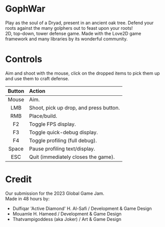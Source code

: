 # GophWar

Play as the soul of a Dryad, present in an ancient oak tree. Defend your roots against the many golphers out to feast upon your roots!  
2D, top-down, tower defense game. Made with the Love2D game framework and many libraries by its wonderful community.


# Controls
Aim and shoot with the mouse, click on the dropped items to pick them up and use them to craft defense.

Button | Action
:-: | :-
Mouse | Aim.
LMB   | Shoot, pick up drop, and press button.
RMB   | Place/build.
F2    | Toggle FPS display.
F3    | Toggle quick-debug display.
F4    | Toggle profiling (full debug).
Space | Pause profiling text/display.
ESC   | Quit (immediately closes the game).

# Credit
Our submission for the 2023 Global Game Jam.  
Made in 48 hours by:
- Dulfiqar 'Active Diamond' H. Al-Safi       /    Development & Game Design 
- Mouamle H. Hameed                          /    Development & Game Design
- Thatvampigoddess (aka Joker)               /    Art & Game Design
